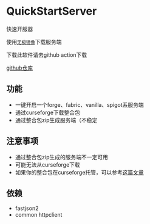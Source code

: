 # QuickStartServer
快速开服器

使用[`无极镜像`](https://www.fastmirror.net/)下载服务端

下载此软件请去github action下载

[github仓库](https://github.com/LiangGuopei/QuickStartServer)

## 功能
* 一键开启一个forge、fabric、vanilla、spigot系服务端
* 通过curseforge下载整合包
* 通过整合包zip生成服务端（不稳定

## 注意事项
* 通过整合包zip生成的服务端不一定可用
* 可能无法从curseforge下载
* 如果你的整合包在curseforge托管，可以参考[这篇文章](https://simpdoc.top/docs/custom/CreateAModpacksServer)

## 依赖
* fastjson2
* common httpclient